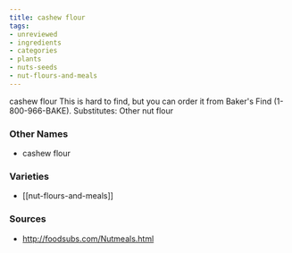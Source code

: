 ```yaml
---
title: cashew flour
tags:
- unreviewed
- ingredients
- categories
- plants
- nuts-seeds
- nut-flours-and-meals
---
```

cashew flour This is hard to find, but you can order it from Baker's Find (1-800-966-BAKE). Substitutes: Other nut flour

### Other Names

* cashew flour

### Varieties

* [[nut-flours-and-meals]]

### Sources
* http://foodsubs.com/Nutmeals.html
